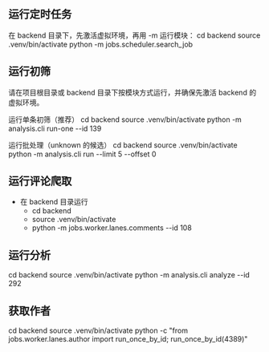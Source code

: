 ## 运行定时任务
在 backend 目录下，先激活虚拟环境，再用 -m 运行模块：
cd backend
source .venv/bin/activate
python -m jobs.scheduler.search_job

## 运行初筛
请在项目根目录或 backend 目录下按模块方式运行，并确保先激活 backend 的虚拟环境。

运行单条初筛（推荐）
cd backend
source .venv/bin/activate
python -m analysis.cli run-one --id 139

运行批处理（unknown 的候选）
cd backend
source .venv/bin/activate
python -m analysis.cli run --limit 5 --offset 0

## 运行评论爬取
- 在 backend 目录运行
  - cd backend
  - source .venv/bin/activate
  - python -m jobs.worker.lanes.comments --id 108

## 运行分析
cd backend
source .venv/bin/activate
python -m analysis.cli analyze --id 292

## 获取作者
cd backend
source .venv/bin/activate
python -c "from jobs.worker.lanes.author import run_once_by_id; run_once_by_id(4389)"
